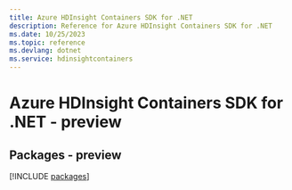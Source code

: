 ```yaml
---
title: Azure HDInsight Containers SDK for .NET
description: Reference for Azure HDInsight Containers SDK for .NET
ms.date: 10/25/2023
ms.topic: reference
ms.devlang: dotnet
ms.service: hdinsightcontainers
---
```

# Azure HDInsight Containers SDK for .NET - preview
## Packages - preview
[!INCLUDE [packages](hdinsight-containers-index.md)]